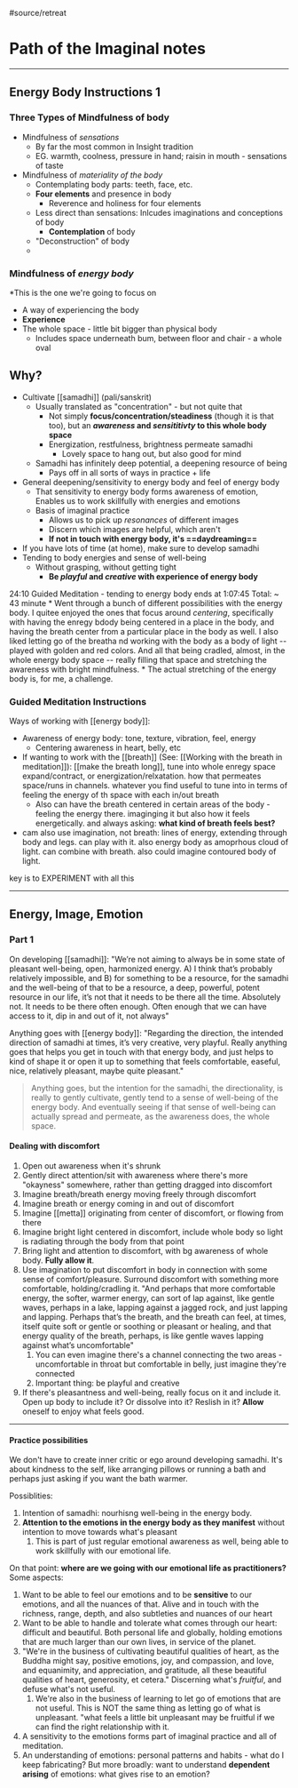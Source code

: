 ---
---
#source/retreat 


# Path of the Imaginal notes

- - - -

## Energy Body Instructions 1
### Three Types of Mindfulness of body

* Mindfulness of *sensations*
	* By far the most common in Insight tradition
	* EG. warmth, coolness, pressure in hand; raisin in mouth - sensations of taste
* Mindfulness of *materiality of the body*
	* Contemplating body parts: teeth, face, etc.
	* **Four elements** and presence in body
		* Reverence and holiness for four elements
	* Less direct than sensations: Inlcudes imaginations and conceptions of body
		* **Contemplation** of body
	* "Deconstruction" of body
	*
### **Mindfulness of *energy body***

*This is the one we're going to focus on
* A way of experiencing the body
* **Experience**
* The whole space - little bit bigger than physical body
	* Includes space underneath bum, between floor and chair - a whole oval

## Why?

* Cultivate [[samadhi]]  (pali/sanskrit)
	* Usually translated as "concentration" - but not quite that
		* Not simply **focus/concentration/steadiness** (though it is that too), but an ***awareness* and *sensititivty* to this whole body space**
		* Energization, restfulness, brightness permeate samadhi
			* Lovely space to hang out, but also good for mind
	* Samadhi has infinitely deep potential, a deepening resource of being
		* Pays off in all sorts of ways in practice + life
* General deepening/sensitivity to energy body and feel of energy body
	* That sensitivity to energy body forms awareness of emotion, Enables us to work skillfully with energies and emotions
	* Basis of imaginal practice
		* Allows us to pick up *resonances* of different images
		* Discern which images are helpful, which aren't
		* **If not in touch with energy body, it's ==daydreaming==**
* If you have lots of time (at home), make sure to develop samadhi
* Tending to body energies and sense of well-being
	* Without grasping, without getting tight
		* **Be *playful* and *creative* with experience of energy body**

24:10 Guided Meditation - tending to energy body
ends at 1:07:45
Total: ~ 43 minute
	* Went through a bunch of different possibilities with the energy body. I quitee enjoyed the ones that focus around *centering*, specifically with having the enregy bdody being centered in a place in the body, and having the breath center from a particular place in the body as well. I also liked letting go of the breatha nd working with the body as a body of light -- played with golden and red colors. And all that being cradled, almost, in the whole energy body space -- really filling that space and stretching the awareness with bright mindfulness.
	* The actual stretching of the energy body is, for me, a challenge.

### Guided Meditation Instructions

Ways of working with [[energy body]]:
+ Awareness of energy body: tone, texture, vibration, feel, energy
	+ Centering awareness in heart, belly, etc
+ If wanting to work with the [[breath]] (See: [[Working with the breath in meditation]]): [[make the breath long]], tune into whole enregy space expand/contract, or energization/relxatation. how that permeates space/runs in channels. whatever you find useful to tune into in terms of feeling the energy of th space with each in/out breath
	+ Also can have the breath centered in certain areas of the body - feeling the energy there. imaginging it but also how it feels energetically. and always asking: **what kind of breath feels best?**
+ cam also use imagination, not breath: lines of energy, extending through body and legs. can play with it. also energy body as amoprhous cloud of light. can combine with breath. also could imagine contoured body of light.

key is to EXPERIMENT with all this


- - - -

## Energy, Image, Emotion

### Part 1

On developing [[samadhi]]: "We’re not aiming to always be in some state of pleasant well-being, open, harmonized energy. A) I think that’s probably relatively impossible, and B) for something to be a resource, for the samadhi and the well-being of that to be a resource, a deep, powerful, potent resource in our life, it’s not that it needs to be there all the time. Absolutely not. It needs to be there often enough. Often enough that we can have access to it, dip in and out of it, not always"

Anything goes with [[energy body]]: "Regarding the direction, the intended direction of samadhi at times, it’s very creative, very playful. Really anything goes that helps you get in touch with that energy body, and just helps to kind of shape it or open it up to something that feels comfortable, easeful, nice, relatively pleasant, maybe quite pleasant."

>  Anything goes, but the intention for the samadhi, the directionality, is really to gently cultivate, gently tend to a sense of well-being of the energy body. And eventually seeing if that sense of well-being can actually spread and permeate, as the awareness does, the whole space.

#### Dealing with discomfort

1. Open out awareness when it's shrunk
2. Gently direct attention/sit with awareness where there's more "okayness" somewhere, rather than getting dragged into discomfort
3. Imagine breath/breath energy moving freely through discomfort
4. Imagine breath or energy coming in and out of discomfort
5. Imagine [[metta]] originating from center of discomfort, or flowing from there
6. Imagine bright light centered in discomfort, include whole body so light is radiating through the body from that point
7. Bring light and attention to discomfort, with bg awareness of whole body. **Fully allow it**.
8. Use imagination to put discomfort in body in connection with some sense of comfort/pleasure. Surround discomfort with something more comfortable, holding/cradling it. "And perhaps that more comfortable energy, the softer, warmer energy, can sort of lap against, like gentle waves, perhaps in a lake, lapping against a jagged rock, and just lapping and lapping. Perhaps that’s the breath, and the breath can feel, at times, itself quite soft or gentle or soothing or pleasant or healing, and that energy quality of the breath, perhaps, is like gentle waves lapping against what’s uncomfortable"
	1. You can even imagine there's a channel connecting the two areas - uncomfortable in throat but comfortable in belly, just imagine they're connected
	2. Important thing: be playful and creative
9. If there's pleasantness and well-being, really focus on it and include it. Open up body to include it? Or dissolve into it? Reslish in it? **Allow** oneself to enjoy what feels good.

- - - -

#### Practice possibilities

We don't have to create inner critic or ego around developing samadhi. It's about kindness to the self, like arranging pillows or running a bath and perhaps just asking if you want the bath warmer.

Possiblities:

1. Intention of samadhi: nourhisng well-being in the energy body.
2. **Attention to the emotions in the energy body as they manifest** without intention to move towards what's pleasant
	1. This is part of just regular emotional awareness as well, being able to work skillfully with our emotional life.

On that point: **where are we going with our emotional life as practitioners?** Some aspects:

1. Want to be able to feel our emotions and to be **sensitive** to our emotions, and all the nuances of that. Alive and in touch with the richness, range, depth, and also subtleties and nuances of our heart
2. Want to be able to handle and tolerate what comes through our heart: difficult and beautiful. Both personal life and globally, holding emotions that are much larger than our own lives, in service of the planet.
3. "We're in the business of cultivating beautiful qualities of heart, as the Buddha might say, positive emotions, joy, and compassion, and love, and equanimity, and appreciation, and gratitude, all these beautiful qualities of heart, generosity, et cetera." Discerning what's *fruitful*, and defuse what's not useful.
	1. We're also in the business of learning to let go of emotions that are not useful. This is NOT the same thing as letting go of what is unpleasant. "what feels a little bit unpleasant may be fruitful if we can find the right relationship with it.
4. A sensitivity to the emotions forms part of imaginal practice and all of meditation.
5. An understanding of emotions: personal patterns and habits - what do I keep fabricating? But more broadly: want to understand **dependent arising** of emotions: what gives rise to an emotion?
